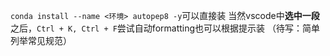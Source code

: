 `conda install --name <环境> autopep8 -y`可以直接装
当然vscode中**选中一段**之后，`Ctrl + K, Ctrl + F`尝试自动formatting也可以根据提示装
（待写：简单列举常见规范）